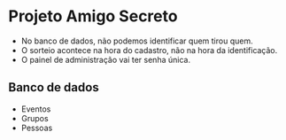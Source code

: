 # Projeto Amigo Secreto

- No banco de dados, não podemos identificar quem tirou quem.
- O sorteio acontece na hora do cadastro, não na hora da identificação.
- O painel de administração vai ter senha única.

## Banco de dados

- Eventos
- Grupos
- Pessoas